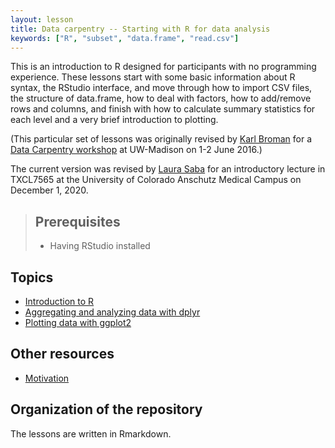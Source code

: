 ```yaml
---
layout: lesson
title: Data carpentry -- Starting with R for data analysis
keywords: ["R", "subset", "data.frame", "read.csv"]
---
```


This is an introduction to R designed for participants with no programming
experience. These lessons start with some basic information about R syntax, the RStudio interface, and move through how to import CSV files, the structure of data.frame, how to deal with factors, how to add/remove rows and columns, and finish with how to calculate summary statistics for each level and a very brief introduction to plotting.

(This particular set of lessons was originally revised by [Karl Broman](http://kbroman.org) for a
[Data Carpentry workshop](http://uw-madison-aci.github.io/2016-06-01-uwmadison/) at UW-Madison on 1-2 June 2016.)

The current version was revised by [Laura Saba](https://www.thesabalab.com/) for an introductory lecture in TXCL7565 at the University of Colorado Anschutz Medical Campus on December 1, 2020.

> ## Prerequisites
>
> * Having RStudio installed

## Topics

* [Introduction to R](01-intro-to-R.html)
* [Aggregating and analyzing data with dplyr](02-dplyr.Rmd)
* [Plotting data with ggplot2](03-ggplot2.Rmd)

## Other resources

* [Motivation](motivation.md)

## Organization of the repository

The lessons are written in Rmarkdown. 
